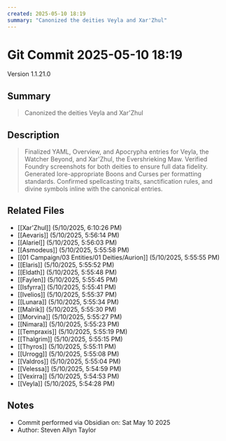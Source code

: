 ```yaml
---
created: 2025-05-10 18:19
summary: "Canonized the deities Veyla and Xar'Zhul"
---
```


# Git Commit 2025-05-10 18:19

Version 1.1.21.0

## Summary
> Canonized the deities Veyla and Xar'Zhul

## Description
> Finalized YAML, Overview, and Apocrypha entries for Veyla, the Watcher Beyond, and Xar'Zhul, the Evershrieking Maw. Verified Foundry screenshots for both deities to ensure full data fidelity. Generated lore-appropriate Boons and Curses per formatting standards. Confirmed spellcasting traits, sanctification rules, and divine symbols inline with the canonical entries.

## Related Files
- [[Xar'Zhul]] (5/10/2025, 6:10:26 PM)
- [[Aevaris]] (5/10/2025, 5:56:14 PM)
- [[Alariel]] (5/10/2025, 5:56:03 PM)
- [[Asmodeus]] (5/10/2025, 5:55:58 PM)
- [[01 Campaign/03 Entities/01 Deities/Aurion]] (5/10/2025, 5:55:55 PM)
- [[Elaris]] (5/10/2025, 5:55:52 PM)
- [[Eldath]] (5/10/2025, 5:55:48 PM)
- [[Faylen]] (5/10/2025, 5:55:45 PM)
- [[Isfyrra]] (5/10/2025, 5:55:41 PM)
- [[Ivelios]] (5/10/2025, 5:55:37 PM)
- [[Lunara]] (5/10/2025, 5:55:34 PM)
- [[Malrik]] (5/10/2025, 5:55:30 PM)
- [[Morvina]] (5/10/2025, 5:55:27 PM)
- [[Nimara]] (5/10/2025, 5:55:23 PM)
- [[Tempraxis]] (5/10/2025, 5:55:19 PM)
- [[Thalgrim]] (5/10/2025, 5:55:15 PM)
- [[Thyros]] (5/10/2025, 5:55:11 PM)
- [[Urrogg]] (5/10/2025, 5:55:08 PM)
- [[Valdros]] (5/10/2025, 5:55:04 PM)
- [[Velessa]] (5/10/2025, 5:54:59 PM)
- [[Vexirra]] (5/10/2025, 5:54:53 PM)
- [[Veyla]] (5/10/2025, 5:54:28 PM)

## Notes
- Commit performed via Obsidian on: Sat May 10 2025
- Author: Steven Allyn Taylor

